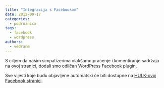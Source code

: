 ```yaml
---
title: "Integracija s Facebookom"
date: 2012-09-17
categories: 
  - podruznica
tags: 
  - facebook
  - wordpress
authors: 
  - vedranm
---
```


S ciljem da našim simpatizerima olakšamo praćenje i komentiranje sadržaja na ovoj stranici, dodali smo odličan [WordPress Facebook plugin](https://wordpress.org/plugins/facebook/).

Sve vijesti koje budu objavljene automatski će biti dostupne na [HULK-ovoj Facebook stranici](https://www.facebook.com/linux.hr).
